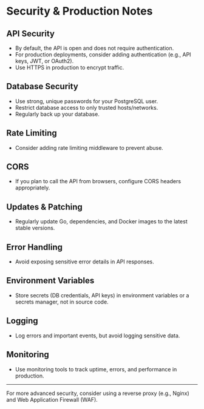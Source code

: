 # Security & Production Notes

## API Security
- By default, the API is open and does not require authentication.
- For production deployments, consider adding authentication (e.g., API keys, JWT, or OAuth2).
- Use HTTPS in production to encrypt traffic.

## Database Security
- Use strong, unique passwords for your PostgreSQL user.
- Restrict database access to only trusted hosts/networks.
- Regularly back up your database.

## Rate Limiting
- Consider adding rate limiting middleware to prevent abuse.

## CORS
- If you plan to call the API from browsers, configure CORS headers appropriately.

## Updates & Patching
- Regularly update Go, dependencies, and Docker images to the latest stable versions.

## Error Handling
- Avoid exposing sensitive error details in API responses.

## Environment Variables
- Store secrets (DB credentials, API keys) in environment variables or a secrets manager, not in source code.

## Logging
- Log errors and important events, but avoid logging sensitive data.

## Monitoring
- Use monitoring tools to track uptime, errors, and performance in production.

---

For more advanced security, consider using a reverse proxy (e.g., Nginx) and Web Application Firewall (WAF).

